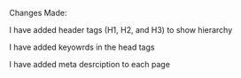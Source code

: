 Changes Made:

I have added header tags (H1, H2, and H3) to show hierarchy

I have added keyowrds in the head tags 

I have added meta desrciption to each page 
